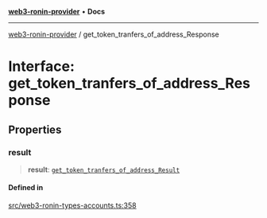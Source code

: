 [**web3-ronin-provider**](../README.md) • **Docs**

***

[web3-ronin-provider](../globals.md) / get\_token\_tranfers\_of\_address\_Response

# Interface: get\_token\_tranfers\_of\_address\_Response

## Properties

### result

> **result**: [`get_token_tranfers_of_address_Result`](get_token_tranfers_of_address_Result.md)

#### Defined in

[src/web3-ronin-types-accounts.ts:358](https://github.com/chuacw/web3-ronin-provider/blob/5334d3e4a39d6911ce4028a880b09b3429564837/src/web3-ronin-types-accounts.ts#L358)
